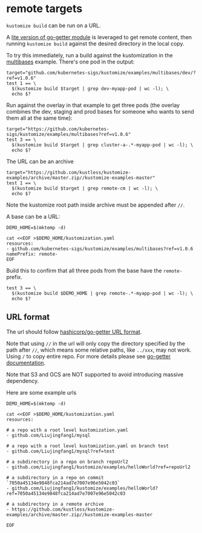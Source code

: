 # remote targets

`kustomize build` can be run on a URL.

A [lite version of go-getter module](https://github.com/yujunz/go-getter) is
leveraged to get remote content, then running `kustomize build` against the
desired directory in the local copy.

To try this immediately, run a build against the kustomization
in the [multibases](multibases/README.md) example.  There's
one pod in the output:

<!-- @remoteOverlayBuild @testAgainstLatestRelease -->
```
target="github.com/kubernetes-sigs/kustomize/examples/multibases/dev/?ref=v1.0.6"
test 1 == \
  $(kustomize build $target | grep dev-myapp-pod | wc -l); \
  echo $?
```

Run against the overlay in that example to get three pods
(the overlay combines the dev, staging and prod bases for
someone who wants to send them all at the same time):

<!-- @remoteBuild @testAgainstLatestRelease -->
```
target="https://github.com/kubernetes-sigs/kustomize/examples/multibases?ref=v1.0.6"
test 3 == \
  $(kustomize build $target | grep cluster-a-.*-myapp-pod | wc -l); \
  echo $?
```

The URL can be an archive

<!-- @remoteBuild -->
```
target="https://github.com/kustless/kustomize-examples/archive/master.zip//kustomize-examples-master"
test 1 == \
  $(kustomize build $target | grep remote-cm | wc -l); \
  echo $?
```

Note the kustomize root path inside archive must be appended after `//`.

A base can be a URL:

<!-- @createOverlay @testAgainstLatestRelease -->
```
DEMO_HOME=$(mktemp -d)

cat <<EOF >$DEMO_HOME/kustomization.yaml
resources:
- github.com/kubernetes-sigs/kustomize/examples/multibases?ref=v1.0.6
namePrefix: remote-
EOF
```

Build this to confirm that all three pods from the base
have the `remote-` prefix.

<!-- @remoteBases @testAgainstLatestRelease -->
```
test 3 == \
  $(kustomize build $DEMO_HOME | grep remote-.*-myapp-pod | wc -l); \
  echo $?
```

## URL format

The url should follow
[hashicorp/go-getter URL format](https://github.com/hashicorp/go-getter#url-format).

Note that using `//` in the url will only copy the directory specified by the path
after `//`, which means some relative paths, like `../xxx`, may not work. Using `/` to copy
entire repo. For more details please see [go-getter documentation](https://github.com/hashicorp/go-getter#subdirectories).

Note that S3 and GCS are NOT supported to avoid introducing massive dependency.

Here are some example urls

<!-- @createOverlay @testAgainstLatestRelease -->
```
DEMO_HOME=$(mktemp -d)

cat <<EOF >$DEMO_HOME/kustomization.yaml
resources:

# a repo with a root level kustomization.yaml
- github.com/Liujingfang1/mysql

# a repo with a root level kustomization.yaml on branch test
- github.com/Liujingfang1/mysql?ref=test

# a subdirectory in a repo on branch repoUrl2
- github.com/Liujingfang1/kustomize/examples/helloWorld?ref=repoUrl2

# a subdirectory in a repo on commit `7050a45134e9848fca214ad7e7007e96e5042c03`
- github.com/Liujingfang1/kustomize/examples/helloWorld?ref=7050a45134e9848fca214ad7e7007e96e5042c03

# a subdirectory in a remote archive
- https://github.com/kustless/kustomize-examples/archive/master.zip//kustomize-examples-master

EOF
```
